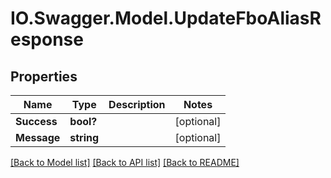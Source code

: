 # IO.Swagger.Model.UpdateFboAliasResponse
## Properties

Name | Type | Description | Notes
------------ | ------------- | ------------- | -------------
**Success** | **bool?** |  | [optional] 
**Message** | **string** |  | [optional] 

[[Back to Model list]](../README.md#documentation-for-models) [[Back to API list]](../README.md#documentation-for-api-endpoints) [[Back to README]](../README.md)

